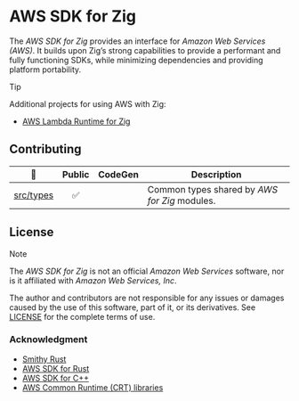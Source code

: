 # AWS SDK for Zig

The _AWS SDK for Zig_ provides an interface for _Amazon Web Services (AWS)_.
It builds upon Zig’s strong capabilities to provide a performant and fully
functioning SDKs, while minimizing dependencies and providing platform portability.

> [!TIP]
> Additional projects for using AWS with Zig:
> - [AWS Lambda Runtime for Zig](https://github.com/by-nir/aws-lambda-zig)

## Contributing

| 📁 | Public | CodeGen | Description |
|-|:-:|:-:|-|
| [src/types](src/types) | ✅ | | Common types shared by _AWS for Zig_ modules. |

## License

> [!NOTE]
> The _AWS SDK for Zig_ is not an official _Amazon Web Services_ software, nor
> is it affiliated with _Amazon Web Services, Inc_.

The author and contributors are not responsible for any issues or damages caused
by the use of this software, part of it, or its derivatives. See [LICENSE](/LICENSE)
for the complete terms of use.

### Acknowledgment

- [Smithy Rust](https://github.com/smithy-lang/smithy-rs)
- [AWS SDK for Rust](https://github.com/awslabs/aws-sdk-rust)
- [AWS SDK for C++](https://github.com/aws/aws-sdk-cpp)
- [AWS Common Runtime (CRT) libraries](https://docs.aws.amazon.com/sdkref/latest/guide/common-runtime.html)